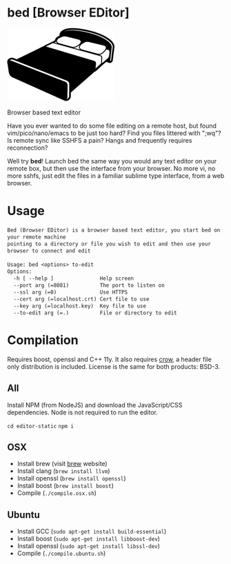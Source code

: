 # **bed** [Browser EDitor]

![bed image](bed.svg)

Browser based text editor

Have you ever wanted to do some file editing on a remote host, but found vim/pico/nano/emacs to be just too hard? Find you files littered with ";wq"? Is remote sync like SSHFS a pain? Hangs and frequently requires reconnection?

Well try **bed**! Launch bed the same way you would any text editor on your remote box, but then use the interface from your browser. No more vi, no more sshfs, just edit the files in a familiar sublime type interface, from a web browser.

# Usage

~~~~
Bed (Browser EDitor) is a browser based text editor, you start bed on your remote machine
pointing to a directory or file you wish to edit and then use your browser to connect and edit

Usage: bed <options> to-edit
Options:
  -h [ --help ]               Help screen
  --port arg (=8081)          The port to listen on
  --ssl arg (=0)              Use HTTPS
  --cert arg (=localhost.crt) Cert file to use
  --key arg (=localhost.key)  Key file to use
  --to-edit arg (=.)          File or directory to edit
~~~~

# Compilation

Requires boost, openssl and C++ 11y. It also requires [crow](https://github.com/ipkn/crow), a header file only distribution is included. License is the same for both products: BSD-3.

## All
Install NPM (from NodeJS) and download the JavaScript/CSS dependencies. Node is not required to run the editor.

`cd editor-static`
`npm i`

## OSX
- Install brew (visit [brew](https://brew.sh/) website)
- Install clang (`brew install llvm`)
- Install openssl (`brew install openssl`)
- Install boost (`brew install boost`)
- Compile (`./compile.osx.sh`)

## Ubuntu
- Install GCC (`sudo apt-get install build-essential`)
- Install boost (`sudo apt-get install libboost-dev`)
- Install openssl (`sudo apt-get install libssl-dev`)
- Compile (`./compile.ubuntu.sh`)
